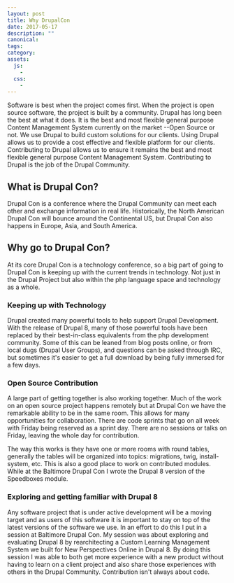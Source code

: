 ```yaml
---
layout: post
title: Why DrupalCon
date: 2017-05-17
description: ""
canonical:
tags:
category:
assets:
  js:
    -
  css:
    -
---
```


Software is best when the project comes first. When the project is open source software, the project is built by a community. Drupal has long been the best at what it does. It is the best and most flexible general purpose Content Management System currently on the market --Open Source or not. We use Drupal to build custom solutions for our clients. Using Drupal allows us to provide a cost effective and flexible platform for our clients. Contributing to Drupal allows us to ensure it remains the best and most flexible general purpose Content Management System. Contributing to Drupal is the job of the Drupal Community.

## What is Drupal Con?

Drupal Con is a conference where the Drupal Community can meet each other and exchange information in real life. Historically, the North American Drupal Con will bounce around the Continental US, but Drupal Con also happens in Europe, Asia, and South America.

## Why go to Drupal Con?

At its core Drupal Con is a technology conference, so a big part of going to Drupal Con is keeping up with the current trends in technology. Not just in the Drupal Project but also within the php language space and technology as a whole.

### Keeping up with Technology

Drupal created many powerful tools to help support Drupal Development. With the release of Drupal 8, many of those powerful tools have been replaced by their best-in-class equivalents from the php development community. Some of this can be leaned from blog posts online, or from local dugs (Drupal User Groups), and questions can be asked through IRC, but sometimes it's easier to get a full download by being fully immersed for a few days.

### Open Source Contribution

A large part of getting together is also working together. Much of the work on an open source project happens remotely but at Drupal Con we have the remarkable ability to be in the same room. This allows for many opportunities for collaboration. There are code sprints that go on all week with Friday being reserved as a sprint day. There are no sessions or talks on Friday, leaving the whole day for contribution.

The way this works is they have one or more rooms with round tables, generally the tables will be organized into topics: migrations, twig, install-system, etc. This is also a good place to work on contributed modules. While at the Baltimore Drupal Con I wrote the Drupal 8 version of the Speedboxes module.

### Exploring and getting familiar with Drupal 8

Any software project that is under active development will be a moving target and as users of this software it is important to stay on top of the latest versions of the software we use. In an effort to do this I put in a session at Baltimore Drupal Con. My session was about exploring and evaluating Drupal 8 by rearchitecting a Custom Learning Management System we built for New Perspectives Online in Drupal 8. By doing this session I was able to both get more experience with a new product without having to learn on a client project and also share those experiences with others in the Drupal Community. Contribution isn't always about code.
